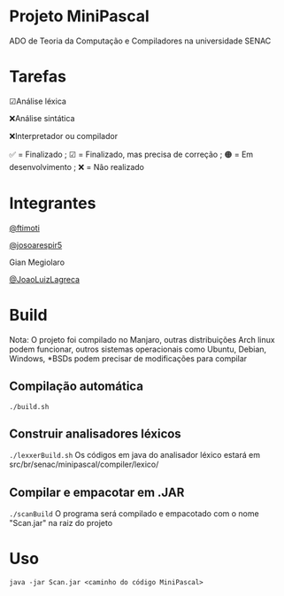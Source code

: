 # Projeto MiniPascal
ADO de Teoria da Computação e Compiladores na universidade SENAC

# Tarefas
☑Análise léxica

❌Análise sintática

❌Interpretador ou compilador

✅ = Finalizado ; ☑ = Finalizado, mas precisa de correção ; 🟠 = Em desenvolvimento ; ❌ = Não realizado

# Integrantes
[@ftimoti](https://github.com/ftimoti)

[@josoarespir5](https://github.com/josoarespir5)

Gian Megiolaro

[@JoaoLuizLagreca](https://github.com/JoaoLuizLagreca)

# Build
Nota: O projeto foi compilado no Manjaro, outras distribuições Arch linux podem funcionar, outros sistemas operacionais como Ubuntu, Debian, Windows, *BSDs podem precisar de modificações para compilar

## Compilação automática
`./build.sh`

## Construir analisadores léxicos

`./lexxerBuild.sh`
Os códigos em java do analisador léxico estará em src/br/senac/minipascal/compiler/lexico/

## Compilar e empacotar em .JAR

`./scanBuild`
O programa será compilado e empacotado com o nome "Scan.jar" na raiz do projeto

# Uso
`java -jar Scan.jar <caminho do código MiniPascal>`
